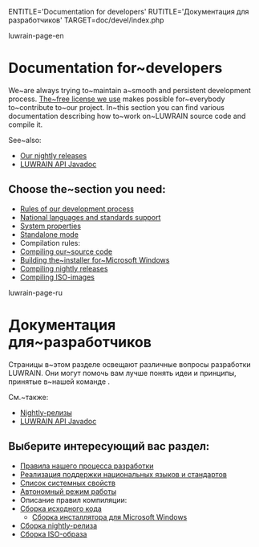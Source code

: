 
ENTITLE='Documentation for developers'
RUTITLE='Документация для разработчиков'
TARGET=doc/devel/index.php

luwrain-page-en

# Documentation for~developers

We~are always trying to~maintain a~smooth and persistent development process.
[The~free license we use](local:/doc/legal/) makes possible for~everybody to~contribute to~our project.
In~this section you can find various documentation describing how to~work on~LUWRAIN source code and compile it.

See~also:

* [Our nightly releases](local:/download/nightly/)
* [LUWRAIN API Javadoc](/api/)

## Choose the~section you need:

* [Rules of our development process](local:rules/)
* [National languages and standards support](local:i18n/)
* [System properties](local:properties/)
* [Standalone mode](local:standalone/)
* Compilation rules:
 * [Compiling our~source code](local:compilation/)
 * [Building the~installer for~Microsoft Windows](local:wininstaller/)
 * [Compiling nightly releases](local:nightly)
 * [Compiling ISO-images](local:iso/)

luwrain-page-ru

# Документация для~разработчиков

Страницы в~этом  разделе освещают различные вопросы разработки LUWRAIN.
Они могут помочь вам лучше понять идеи и принципы, 
принятые в~нашей команде .

См.~также:

* [Nightly-релизы](local:/download/nightly/)
* [LUWRAIN API Javadoc](/api/)

## Выберите интересующий вас раздел:

* [Правила нашего процесса разработки](local:rules/)
* [Реализация поддержки национальных языков и стандартов](local:i18n/)
* [Список системных свойств](local:properties/)
* [Автономный режим работы](local:standalone/)
* Описание правил компиляции:
 * [Сборка исходного кода](local:compilation/)
   * [Сборка  инсталлятора для Microsoft Windows](local:wininstaller/)
 * [Сборка nightly-релиза](local:nightly/)
 * [Сборка ISO-образа](local:iso/)
